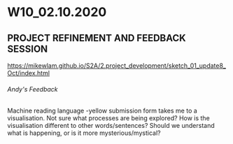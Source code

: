 # W10_02.10.2020

## PROJECT REFINEMENT AND FEEDBACK SESSION

https://mikewlam.github.io/S2A/2.project_development/sketch_01_update8_Oct/index.html

###### Andy's Feedback
Machine reading language -yellow submission form takes me to a visualisation. Not sure what processes are being explored? How is the visualisation different to other words/sentences? Should we understand what is happening, or is it more mysterious/mystical?
